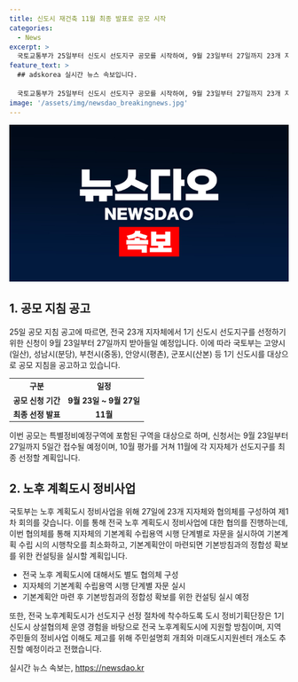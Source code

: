 ```yaml
---
title: 신도시 재건축 11월 최종 발표로 공모 시작
categories:
  - News
excerpt: >
  국토교통부가 25일부터 신도시 선도지구 공모를 시작하여, 9월 23일부터 27일까지 23개 지자체에서 공모 신청서를 접수할 예정이다. 1기 신도시 지방자치단체들은 11월에 선도지구를 최종 선정할 계획이며, 국토부는 전국 단위의 노후 계획도시 정비사업을 위해 27일 23개 지자체와 협의체를 구성하여 추진할 예정이다. 또한, 협의체를 통해 기본계획 수립용역 시행과 지역 주민들의 정비사업 이해도를 높이기 위해 주민설명회 개최와 미래도시지원센터 개소도 추진할 계획이다.
feature_text: >
  ## adskorea 실시간 뉴스 속보입니다.

  국토교통부가 25일부터 신도시 선도지구 공모를 시작하여, 9월 23일부터 27일까지 23개 지자체에서 공모 신청서를 접수할 예정이다. 1기 신도시 지방자치단체들은 11월에 선도지구를 최종 선정할 계획이며, 국토부는 전국 단위의 노후 계획도시 정비사업을 위해 27일 23개 지자체와 협의체를 구성하여 추진할 예정이다. 또한, 협의체를 통해 기본계획 수립용역 시행과 지역 주민들의 정비사업 이해도를 높이기 위해 주민설명회 개최와 미래도시지원센터 개소도 추진할 계획이다.
image: '/assets/img/newsdao_breakingnews.jpg'
---
```


<p><img src="/assets/img/newsdao_breakingnews.jpg" alt="adskorea 속보" /></p>

<h2 data-ke-size="size26">1. 공모 지침 공고</h2>

<p data-ke-size="size16">25일 공모 지침 공고에 따르면, 전국 23개 지자체에서 1기 신도시 선도지구를 선정하기 위한 신청이 9월 23일부터 27일까지 받아들일 예정입니다. 이에 따라 국토부는 고양시(일산), 성남시(분당), 부천시(중동), 안양시(평촌), 군포시(산본) 등 1기 신도시를 대상으로 공모 지침을 공고하고 있습니다.</p>

<table>
  <tr>
    <th>구분</th>
    <th>일정</th>
  </tr>
  <tr>
    <td style="text-align: center; height: 17px;"><b>공모 신청 기간</b></td>
    <td style="text-align: center; height: 17px;"><b>9월 23일 ~ 9월 27일</b></td>
  </tr>
  <tr>
    <td style="text-align: center; height: 17px;"><b>최종 선정 발표</b></td>
    <td style="text-align: center; height: 17px;"><b>11월</b></td>
  </tr>
</table>

<p data-ke-size="size16">이번 공모는 특별정비예정구역에 포함된 구역을 대상으로 하며, 신청서는 9월 23일부터 27일까지 5일간 접수될 예정이며, 10월 평가를 거쳐 11월에 각 지자체가 선도지구를 최종 선정할 계획입니다.</p>

<h2 data-ke-size="size26">2. 노후 계획도시 정비사업</h2>

<p data-ke-size="size16">국토부는 노후 계획도시 정비사업을 위해 27일에 23개 지자체와 협의체를 구성하여 제1차 회의를 갖습니다. 이를 통해 전국 노후 계획도시 정비사업에 대한 협의를 진행하는데, 이번 협의체를 통해 지자체의 기본계획 수립용역 시행 단계별로 자문을 실시하여 기본계획 수립 시의 시행착오를 최소화하고, 기본계획안이 마련되면 기본방침과의 정합성 확보를 위한 컨설팅을 실시할 계획입니다.</p>

<ul>
  <li>전국 노후 계획도시에 대해서도 별도 협의체 구성</li>
  <li>지자체의 기본계획 수립용역 시행 단계별 자문 실시</li>
  <li>기본계획안 마련 후 기본방침과의 정합성 확보를 위한 컨설팅 실시 예정</li>
</ul>

<p data-ke-size="size16">또한, 전국 노후계획도시가 선도지구 선정 절차에 착수하도록 도시 정비기획단장은 1기 신도시 상설협의체 운영 경험을 바탕으로 전국 노후계획도시에 지원할 방침이며, 지역 주민들의 정비사업 이해도 제고를 위해 주민설명회 개최와 미래도시지원센터 개소도 추진할 예정이라고 전했습니다.</p>
실시간 뉴스 속보는, <a href="https://newsdao.kr" rel="dofollow">https://newsdao.kr</a>


